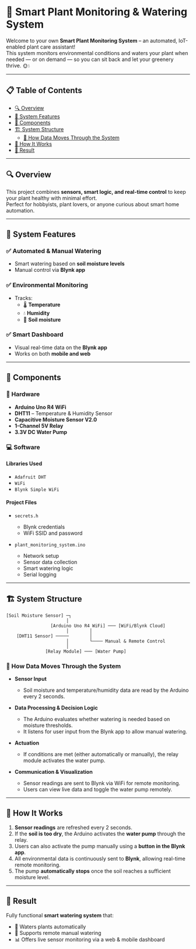 # 🌿 Smart Plant Monitoring & Watering System

Welcome to your own **Smart Plant Monitoring System** – an automated, IoT-enabled plant care assistant!  
This system monitors environmental conditions and waters your plant when needed — or on demand — so you can sit back and let your greenery thrive. 🌞💧

---

## 📋 Table of Contents

- [🔍 Overview](#-overview)  
- [🧠 System Features](#-system-features)  
- [🧩 Components](#-components)  
- [🏗️ System Structure](#-system-structure)  
  - [🧬 How Data Moves Through the System](#-how-data-moves-through-the-system)  
- [🚀 How It Works](#-how-it-works)  
- [🎉 Result](#-result)

---

## 🔍 Overview

This project combines **sensors, smart logic, and real-time control** to keep your plant healthy with minimal effort.  
Perfect for hobbyists, plant lovers, or anyone curious about smart home automation.

---

## 🧠 System Features

### ✅ Automated & Manual Watering
- Smart watering based on **soil moisture levels**
- Manual control via **Blynk app**

### ✅ Environmental Monitoring
- Tracks:
  - 🌡️ **Temperature**
  - 💧 **Humidity**
  - 🌱 **Soil moisture**

### ✅ Smart Dashboard
- Visual real-time data on the **Blynk app**
- Works on both **mobile and web**

---

## 🧩 Components

### 🔧 Hardware
- **Arduino Uno R4 WiFi**
- **DHT11** – Temperature & Humidity Sensor
- **Capacitive Moisture Sensor V2.0**
- **1-Channel 5V Relay**
- **3.3V DC Water Pump**

### 💻 Software

#### Libraries Used
- `Adafruit DHT`
- `WiFi`
- `Blynk Simple WiFi`

#### Project Files
- `secrets.h`  
  - Blynk credentials
  - WiFi SSID and password

- `plant_monitoring_system.ino`  
  - Network setup  
  - Sensor data collection  
  - Smart watering logic  
  - Serial logging  

---

## 🏗️ System Structure

```text
[Soil Moisture Sensor] ─┐
                       │
                 [Arduino Uno R4 WiFi] ─── [WiFi/Blynk Cloud]
                       │        │
    [DHT11 Sensor] ─────        │
                       │        └──── Manual & Remote Control
                       │
               [Relay Module] ─── [Water Pump]
```

### 🧬 How Data Moves Through the System

- **Sensor Input**  
  - Soil moisture and temperature/humidity data are read by the Arduino every 2 seconds.
  
- **Data Processing & Decision Logic**  
  - The Arduino evaluates whether watering is needed based on moisture thresholds.
  - It listens for user input from the Blynk app to allow manual watering.

- **Actuation**  
  - If conditions are met (either automatically or manually), the relay module activates the water pump.
  
- **Communication & Visualization**  
  - Sensor readings are sent to Blynk via WiFi for remote monitoring.
  - Users can view live data and toggle the water pump remotely.

---

## 🚀 How It Works

1. **Sensor readings** are refreshed every 2 seconds.
2. If the **soil is too dry**, the Arduino activates the **water pump** through the relay.
3. Users can also activate the pump manually using a **button in the Blynk app**.
4. All environmental data is continuously sent to **Blynk**, allowing real-time remote monitoring.
5. The pump **automatically stops** once the soil reaches a sufficient moisture level.

---

## 🎉 Result

Fully functional **smart watering system** that:

- 🌱 Waters plants automatically
- 📲 Supports remote manual watering
- 📊 Offers live sensor monitoring via a web & mobile dashboard


